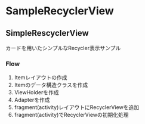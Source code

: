 # SampleRecyclerView

## SimpleRescyclerView

カードを用いたシンプルなRecycler表示サンプル

### Flow

1. Itemレイアウトの作成
2. Itemのデータ構造クラスを作成
3. ViewHolderを作成
4. Adapterを作成
5. fragment(activity)レイアウトにRecyclerViewを追加
6. fragment(activity)でRecyclerViewの初期化処理
